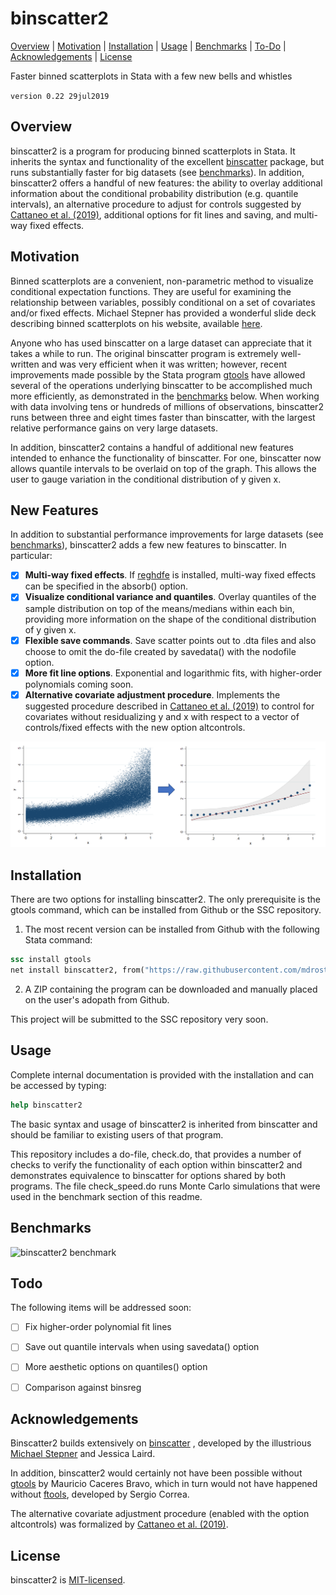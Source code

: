 
binscatter2
=================================

[Overview](#overview)
| [Motivation](#motivation)
| [Installation](#installation)
| [Usage](#usage)
| [Benchmarks](#benchmarks)
| [To-Do](#todo)
| [Acknowledgements](#acknowledgements)
| [License](#license)

Faster binned scatterplots in Stata with a few new bells and whistles

`version 0.22 29jul2019`


Overview
---------------------------------

binscatter2 is a program for producing binned scatterplots in Stata. It inherits the syntax and functionality of the excellent [binscatter](https://github.com/michaelstepner/binscatter) package, but runs substantially faster for big datasets (see [benchmarks](#benchmarks)). In addition, binscatter2 offers a handful of new features: the ability to overlay additional information about the conditional probability distribution (e.g. quantile intervals), an alternative procedure to adjust for controls suggested by [Cattaneo et al. (2019)](https://sites.google.com/site/nppackages/binsreg/Cattaneo-Crump-Farrell-Feng_2019_Binscatter.pdf), additional options for fit lines and saving, and multi-way fixed effects.

Motivation
---------------------------------

Binned scatterplots are a convenient, non-parametric method to visualize conditional expectation functions. They are useful for examining the relationship between variables, possibly conditional on a set of covariates and/or fixed effects. Michael Stepner has provided a wonderful slide deck describing binned scatterplots on his website, available [here](https://michaelstepner.com/binscatter/binscatter-StataConference2014.pdf). 

Anyone who has used binscatter on a large dataset can appreciate that it takes a while to run. The original binscatter program is extremely well-written and was very efficient when it was written; however, recent improvements made possible by the Stata program [gtools](https://github.com/mcaceresb/stata-gtools) have allowed several of the operations underlying binscatter to be accomplished much more efficiently, as demonstrated in the [benchmarks](#benchmarks) below. When working with data involving tens or hundreds of millions of observations, binscatter2 runs between three and eight times faster than binscatter, with the largest relative performance gains on very large datasets.

In addition, binscatter2 contains a handful of additional new features intended to enhance the functionality of binscatter. For one, binscatter now allows quantile intervals to be overlaid on top of the graph. This allows the user to gauge variation in the conditional distribution of y given x.



New Features
---------------------------------

In addition to substantial performance improvements for large datasets (see [benchmarks](#benchmarks)), binscatter2 adds a few new features to binscatter. In particular:

- [x] **Multi-way fixed effects**. If [reghdfe](https://github.com/sergiocorreia/reghdfe) is installed, multi-way fixed effects can be specified in the absorb() option.
- [x] **Visualize conditional variance and quantiles**. Overlay quantiles of the sample distribution on top of the means/medians within each bin, providing more information on the shape of the conditional distribution of y given x.
- [x] **Flexible save commands**. Save scatter points out to .dta files and also choose to omit the do-file created by savedata() with the nodofile option.
- [x] **More fit line options**. Exponential and logarithmic fits, with higher-order polynomials coming soon.
- [x] **Alternative covariate adjustment procedure**. Implements the suggested procedure described in [Cattaneo et al. (2019)](https://sites.google.com/site/nppackages/binsreg/Cattaneo-Crump-Farrell-Feng_2019_Binscatter.pdf) to control for covariates without residualizing y and x with respect to a vector of controls/fixed effects with the new option altcontrols. 

![binscatter2 demo](benchmarks/ex.png "binscatter2 demo")


Installation
---------------------------------

There are two options for installing binscatter2. The only prerequisite is the gtools command, which can be installed from Github or the SSC repository.


1. The most recent version can be installed from Github with the following Stata command:

```stata
ssc install gtools
net install binscatter2, from("https://raw.githubusercontent.com/mdroste/stata-binscatter2/master/")
```

2. A ZIP containing the program can be downloaded and manually placed on the user's adopath from Github.

This project will be submitted to the SSC repository very soon.


Usage
---------------------------------

Complete internal documentation is provided with the installation and can be accessed by typing:
```stata
help binscatter2
````

The basic syntax and usage of binscatter2 is inherited from binscatter and should be familiar to existing users of that program.

This repository includes a do-file, check.do, that provides a number of checks to verify the functionality of each option within binscatter2 and demonstrates equivalence to binscatter for options shared by both programs. The file check_speed.do runs Monte Carlo simulations that were used in the benchmark section of this readme.



Benchmarks
---------------------------------

![binscatter2 benchmark](benchmarks/benchmarks.png "binscatter2 benchmark")


  
Todo
---------------------------------

The following items will be addressed soon:

- [ ] Fix higher-order polynomial fit lines
- [ ] Save out quantile intervals when using savedata() option
- [ ] More aesthetic options on quantiles() option
- [ ] Comparison against binsreg


Acknowledgements
---------------------------------

Binscatter2 builds extensively on [binscatter](https://github.com/michaelstepner/binscatter) , developed by the illustrious [Michael Stepner](https://github.com/michaelstepner) and Jessica Laird. 

In addition, binscatter2 would certainly not have been possible without [gtools](https://github.com/mcaceresb/stata-gtools) by Mauricio Caceres Bravo, which in turn would not have happened without [ftools](https://github.com/sergiocorreia/ftools), developed by Sergio Correa.

The alternative covariate adjustment procedure (enabled with the option altcontrols) was formalized by [Cattaneo et al. (2019)](https://sites.google.com/site/nppackages/binsreg/Cattaneo-Crump-Farrell-Feng_2019_Binscatter.pdf).


License
---------------------------------

binscatter2 is [MIT-licensed](https://github.com/mdroste/stata-binscatter2/blob/master/LICENSE).
